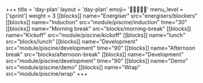 +++
title = 'day-plan'
layout = 'day-plan'
emoji= '🧑🏾‍🤝‍🧑🏾'
menu_level = ['sprint']
weight = 3
[[blocks]]
name="Energiser"
src="energisers/blockers"
[[blocks]]
name="Induction"
src="module/piscine/induction"
time="30"
[[blocks]]
name="Morning break"
src="blocks/morning-break"
[[blocks]]
name="Kickoff"
src="module/piscine/kickoff"
[[blocks]]
name="lunch"
src="blocks/lunch"
[[blocks]]
name="Development"
src="module/piscine/development"
time="90"
[[blocks]]
name="Afternoon break"
src="blocks/afternoon-break"
[[blocks]]
name="Development"
src="module/piscine/development"
time="90"
[[blocks]]
name="Demo"
src="module/piscine/demo"
[[blocks]]
name="Wrap"
src="module/piscine/wrap"
+++
